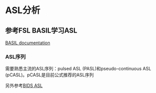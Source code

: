 # ASL分析

## 参考FSL BASIL学习ASL

[BASIL documentation](https://asl-docs.readthedocs.io/en/latest/index.html)

### ASL序列

需要熟悉主流的ASL序列：pulsed ASL (PASL)和pseudo-continuous ASL (pCASL)。pCASL是目前公式推荐的ASL序列

另外参考[BIDS ASL](https://bids-specification.readthedocs.io/en/stable/appendices/arterial-spin-labeling.html#summary-image-of-the-most-common-asl-sequences)